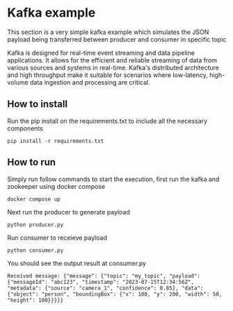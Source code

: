 # Kafka example
This section is a very simple kafka example which simulates the JSON payload being transferred between producer and consumer in specific topic

Kafka is designed for real-time event streaming and data pipeline applications. It allows for the efficient and reliable streaming of data from various sources and systems in real-time. Kafka's distributed architecture and high throughput make it suitable for scenarios where low-latency, high-volume data ingestion and processing are critical.

## How to install
Run the pip install on the requirements.txt to include all the necessary components
```
pip install -r requirements.txt
```

## How to run
Simply run follow commands to start the execution, first run the kafka and zookeeper using docker compose

```
docker compose up
```

Next run the producer to generate payload
```
python producer.py
```
Run consumer to receieve payload
```
python consumer.py
```
You should see the output result at consumer.py
```
Received message: {"message": {"topic": "my_topic", "payload": {"messageId": "abc123", "timestamp": "2023-07-15T12:34:56Z", "metadata": {"source": "camera_1", "confidence": 0.85}, "data": {"object": "person", "boundingBox": {"x": 100, "y": 200, "width": 50, "height": 100}}}}}
```